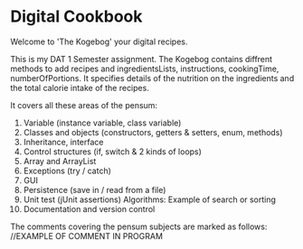 # Digital Cookbook

Welcome to 'The Kogebog' your digital recipes.

This is my DAT 1 Semester assignment.
The Kogebog contains diffrent methods to add recipes and ingredientsLists, instructions, cookingTime, numberOfPortions.
It specifies details of the nutrition on the ingredients and the total calorie intake of the recipes.

It covers all these areas of the pensum:

1. Variable (instance variable, class variable)
2. Classes and objects (constructors, getters & setters, enum, methods)
3. Inheritance, interface
4. Control structures (if, switch & 2 kinds of loops)
5. Array and ArrayList
6. Exceptions (try / catch)
7. GUI
8. Persistence (save in / read from a file)
9. Unit test (jUnit assertions)
Algorithms: Example of search or sorting
11. Documentation and version control

The comments covering the pensum subjects are marked as follows:
//EXAMPLE OF COMMENT IN PROGRAM
